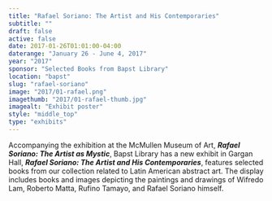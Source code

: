 ```yaml
---
title: "Rafael Soriano: The Artist and His Contemporaries"
subtitle: ""
draft: false
active: false
date: 2017-01-26T01:01:00-04:00
daterange: "January 26 - June 4, 2017"
year: "2017"
sponsor: "Selected Books from Bapst Library"
location: "bapst"
slug: "rafael-soriano"
image: "2017/01-rafael.png"
imagethumb: "2017/01-rafael-thumb.jpg"
imagealt: "Exhibit poster"
style: "middle_top"
type: "exhibits"
---
```


Accompanying the exhibition at the McMullen Museum of Art, <strong><em>Rafael Soriano: The Artist as Mystic</strong></em>, Bapst Library has a new exhibit in Gargan Hall, <strong><em>Rafael Soriano: The Artist and His Contemporaries</em></strong>, features selected books from our collection related to Latin American abstract art.  The display includes books and images depicting the paintings and drawings of Wifredo Lam, Roberto Matta, Rufino Tamayo, and Rafael Soriano himself. 
